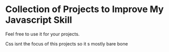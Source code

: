 # Collection of Projects to Improve My Javascript Skill

Feel free to use it for your projects.

Css isnt the focus of this projects so it s mostly bare bone
